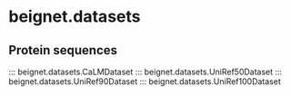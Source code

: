 # beignet.datasets

## Protein sequences

::: beignet.datasets.CaLMDataset
::: beignet.datasets.UniRef50Dataset
::: beignet.datasets.UniRef90Dataset
::: beignet.datasets.UniRef100Dataset
